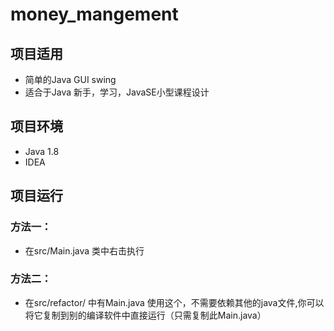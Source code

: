 # money_mangement

## 项目适用
* 简单的Java GUI swing
* 适合于Java 新手，学习，JavaSE小型课程设计


## 项目环境
* Java 1.8
* IDEA

## 项目运行

### 方法一：
* 在src/Main.java 类中右击执行

### 方法二：
* 在src/refactor/ 中有Main.java 使用这个，不需要依赖其他的java文件,你可以将它复制到别的编译软件中直接运行（只需复制此Main.java）
